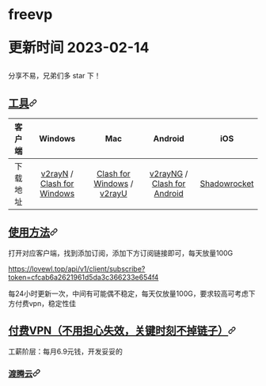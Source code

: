 # freevp<div class="Box-sc-g0xbh4-0 cTsUqU js-snippet-clipboard-copy-unpositioned" data-hpc="true"><article class="markdown-body entry-content container-lg" itemprop="text"><p dir="auto">更新时间 2023-02-14</p>
<p dir="auto">分享不易，兄弟们多 star 下！</p>
<h2 tabindex="-1" id="user-content-工具" dir="auto"><a class="heading-link" href="#工具">工具<svg class="octicon octicon-link" viewBox="0 0 16 16" version="1.1" width="16" height="16" aria-hidden="true"><path d="m7.775 3.275 1.25-1.25a3.5 3.5 0 1 1 4.95 4.95l-2.5 2.5a3.5 3.5 0 0 1-4.95 0 .751.751 0 0 1 .018-1.042.751.751 0 0 1 1.042-.018 1.998 1.998 0 0 0 2.83 0l2.5-2.5a2.002 2.002 0 0 0-2.83-2.83l-1.25 1.25a.751.751 0 0 1-1.042-.018.751.751 0 0 1-.018-1.042Zm-4.69 9.64a1.998 1.998 0 0 0 2.83 0l1.25-1.25a.751.751 0 0 1 1.042.018.751.751 0 0 1 .018 1.042l-1.25 1.25a3.5 3.5 0 1 1-4.95-4.95l2.5-2.5a3.5 3.5 0 0 1 4.95 0 .751.751 0 0 1-.018 1.042.751.751 0 0 1-1.042.018 1.998 1.998 0 0 0-2.83 0l-2.5 2.5a1.998 1.998 0 0 0 0 2.83Z"></path></svg></a></h2>
<table>
<thead>
<tr>
<th align="center">客户端</th>
<th align="center">Windows</th>
<th align="center">Mac</th>
<th align="center">Android</th>
<th align="center">iOS</th>
</tr>
</thead>
<tbody>
<tr>
<td align="center">下载地址</td>
<td align="center"><a href="https://github.com/2dust/v2rayN/releases/download/3.27/v2rayN-Core.zip">v2rayN</a> / <a href="https://github.com/Fndroid/clash_for_windows_pkg/releases">Clash for Windows</a></td>
<td align="center"><a href="https://github.com/Fndroid/clash_for_windows_pkg/releases">Clash for Windows</a> / <a href="https://github.com/yanue/V2rayU/releases/download/3.2.0/V2rayU.dmg">v2rayU</a></td>
<td align="center"><a href="https://github.com/2dust/v2rayNG/releases">v2rayNG</a> / <a href="https://github.com/Kr328/ClashForAndroid/releases">Clash for Android</a></td>
<td align="center"><a href="https://apps.apple.com/us/app/shadowrocket/id932747118" rel="nofollow">Shadowrocket</a></td>
</tr>
</tbody>
</table>
<h2 tabindex="-1" id="user-content-使用方法" dir="auto"><a class="heading-link" href="#使用方法">使用方法<svg class="octicon octicon-link" viewBox="0 0 16 16" version="1.1" width="16" height="16" aria-hidden="true"><path d="m7.775 3.275 1.25-1.25a3.5 3.5 0 1 1 4.95 4.95l-2.5 2.5a3.5 3.5 0 0 1-4.95 0 .751.751 0 0 1 .018-1.042.751.751 0 0 1 1.042-.018 1.998 1.998 0 0 0 2.83 0l2.5-2.5a2.002 2.002 0 0 0-2.83-2.83l-1.25 1.25a.751.751 0 0 1-1.042-.018.751.751 0 0 1-.018-1.042Zm-4.69 9.64a1.998 1.998 0 0 0 2.83 0l1.25-1.25a.751.751 0 0 1 1.042.018.751.751 0 0 1 .018 1.042l-1.25 1.25a3.5 3.5 0 1 1-4.95-4.95l2.5-2.5a3.5 3.5 0 0 1 4.95 0 .751.751 0 0 1-.018 1.042.751.751 0 0 1-1.042.018 1.998 1.998 0 0 0-2.83 0l-2.5 2.5a1.998 1.998 0 0 0 0 2.83Z"></path></svg></a></h2>
<p dir="auto">打开对应客户端，找到添加订阅，添加下方订阅链接即可，每天放量100G</p>

https://lovewl.top/api/v1/client/subscribe?token=cfcab6a2621961d5da3c366233e654f4

<p dir="auto">每24小时更新一次，中间有可能偶不稳定，每天仅放量100G，要求较高可考虑下方付费vpn，稳定性佳</p>
<h2 tabindex="-1" id="user-content-付费vpn不用担心失效关键时刻不掉链子" dir="auto"><a class="heading-link" href="#付费vpn不用担心失效关键时刻不掉链子">付费VPN（不用担心失效，关键时刻不掉链子）<svg class="octicon octicon-link" viewBox="0 0 16 16" version="1.1" width="16" height="16" aria-hidden="true"><path d="m7.775 3.275 1.25-1.25a3.5 3.5 0 1 1 4.95 4.95l-2.5 2.5a3.5 3.5 0 0 1-4.95 0 .751.751 0 0 1 .018-1.042.751.751 0 0 1 1.042-.018 1.998 1.998 0 0 0 2.83 0l2.5-2.5a2.002 2.002 0 0 0-2.83-2.83l-1.25 1.25a.751.751 0 0 1-1.042-.018.751.751 0 0 1-.018-1.042Zm-4.69 9.64a1.998 1.998 0 0 0 2.83 0l1.25-1.25a.751.751 0 0 1 1.042.018.751.751 0 0 1 .018 1.042l-1.25 1.25a3.5 3.5 0 1 1-4.95-4.95l2.5-2.5a3.5 3.5 0 0 1 4.95 0 .751.751 0 0 1-.018 1.042.751.751 0 0 1-1.042.018 1.998 1.998 0 0 0-2.83 0l-2.5 2.5a1.998 1.998 0 0 0 0 2.83Z"></path></svg></a></h2>
<p dir="auto">工薪阶层：每月6.9元钱，开发妥妥的</p>
<h3 tabindex="-1" id="user-content-渡腾云" dir="auto"><a class="heading-link" href="#渡腾云"></a><a href="https://dtcloud.top/" rel="nofollow">渡腾云</a><svg class="octicon octicon-link" viewBox="0 0 16 16" version="1.1" width="16" height="16" aria-hidden="true"><path d="m7.775 3.275 1.25-1.25a3.5 3.5 0 1 1 4.95 4.95l-2.5 2.5a3.5 3.5 0 0 1-4.95 0 .751.751 0 0 1 .018-1.042.751.751 0 0 1 1.042-.018 1.998 1.998 0 0 0 2.83 0l2.5-2.5a2.002 2.002 0 0 0-2.83-2.83l-1.25 1.25a.751.751 0 0 1-1.042-.018.751.751 0 0 1-.018-1.042Zm-4.69 9.64a1.998 1.998 0 0 0 2.83 0l1.25-1.25a.751.751 0 0 1 1.042.018.751.751 0 0 1 .018 1.042l-1.25 1.25a3.5 3.5 0 1 1-4.95-4.95l2.5-2.5a3.5 3.5 0 0 1 4.95 0 .751.751 0 0 1-.018 1.042.751.751 0 0 1-1.042.018 1.998 1.998 0 0 0-2.83 0l-2.5 2.5a1.998 1.998 0 0 0 0 2.83Z"></path></svg></h3>
</article></div>
